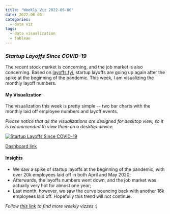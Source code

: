 ```yaml
---
title: "Weekly Viz 2022-06-06"
date: 2022-06-06
categories:
  - data viz
tags:
  - data visualization
  - tableau
---
```


### *Startup Layoffs Since COVID-19*

The recent stock market is concerning, and the job market is also concerning. Based on [layoffs.fyi](https://layoffs.fyi/), startup layoffs are going up again after the spike at the beginning of the pandemic. This week, I am visualizing the monthly layoff numbers.  

#### My Visualization

The visualization this week is pretty simple -- two bar charts with the monthly laid off employee numbers and layoff events.  

*Please notice that all the visualizations are designed for desktop view, so it is recommended to view them on a desktop device.*  

<div class='tableauPlaceholder' id='viz1654573649840' style='position: relative'>
  <noscript><a href='#'>
    <img alt='Startup Layoffs Since COVID-19 ' src='https:&#47;&#47;public.tableau.com&#47;static&#47;images&#47;20&#47;20220606StartupLayoffsSinceCOVID-19&#47;StartupLayoffsSinceCOVID-19&#47;1_rss.png' style='border: none' />
    </a></noscript>
  <object class='tableauViz'  style='display:none;'>
    <param name='host_url' value='https%3A%2F%2Fpublic.tableau.com%2F' />
    <param name='embed_code_version' value='3' /> 
    <param name='site_root' value='' />
    <param name='name' value='20220606StartupLayoffsSinceCOVID-19&#47;StartupLayoffsSinceCOVID-19' />
    <param name='tabs' value='no' />
    <param name='toolbar' value='yes' />
    <param name='static_image' value='https:&#47;&#47;public.tableau.com&#47;static&#47;images&#47;20&#47;20220606StartupLayoffsSinceCOVID-19&#47;StartupLayoffsSinceCOVID-19&#47;1.png' />
    <param name='animate_transition' value='yes' />
    <param name='display_static_image' value='yes' />
    <param name='display_spinner' value='yes' />
    <param name='display_overlay' value='yes' />
    <param name='display_count' value='yes' />
    <param name='language' value='en-US' />
    <param name='filter' value='publish=yes' />
  </object></div>   
  <script type='text/javascript'>   
  var divElement = document.getElementById('viz1654573649840');   
  var vizElement = divElement.getElementsByTagName('object')[0];              
  if ( divElement.offsetWidth > 800 ) { vizElement.style.width='600px';vizElement.style.height='527px';} else if ( divElement.offsetWidth > 500 ) { vizElement.style.width='600px';vizElement.style.height='527px';} else { vizElement.style.width='100%';vizElement.style.height='727px';}      
  var scriptElement = document.createElement('script');     
  scriptElement.src = 'https://public.tableau.com/javascripts/api/viz_v1.js';        
  vizElement.parentNode.insertBefore(scriptElement, vizElement);             
</script>
  
[Dashboard link](https://public.tableau.com/views/20220606StartupLayoffsSinceCOVID-19/StartupLayoffsSinceCOVID-19?:language=en-US&publish=yes&:display_count=n&:origin=viz_share_link)
  
#### Insights
* We saw a spike of startup layoffs at the beginning of the pandemic, with over 20k employees laid off in both April and May 2020;  
* Afterwards, the layoffs numbers went down, and the job market was actually very hot for almost one year;  
* Last month, however, we saw the curve bouncing back with another 16k employees laid off. Hopefully this trend will not continue.  
  
*Follow [this link](https://yudong-94.github.io/personal-website/project/WeeklyViz2022/) to find more weekly vizzes :)*
